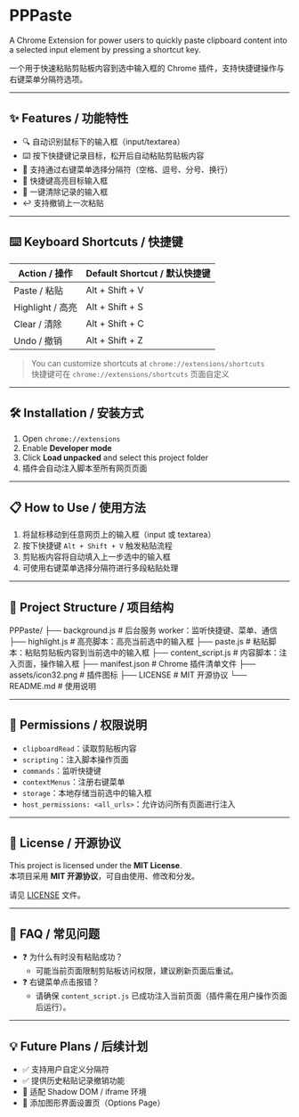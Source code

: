 # PPPaste

A Chrome Extension for power users to quickly paste clipboard content into a selected input element by pressing a shortcut key.

一个用于快速粘贴剪贴板内容到选中输入框的 Chrome 插件，支持快捷键操作与右键菜单分隔符选项。

---

## ✨ Features / 功能特性

- 🔍 自动识别鼠标下的输入框（input/textarea）
- ⌨️ 按下快捷键记录目标，松开后自动粘贴剪贴板内容
- 📎 支持通过右键菜单选择分隔符（空格、逗号、分号、换行）
- 🌈 快捷键高亮目标输入框
- 🧹 一键清除记录的输入框
- ↩️ 支持撤销上一次粘贴

---

## ⌨️ Keyboard Shortcuts / 快捷键

| Action / 操作    | Default Shortcut / 默认快捷键 |
| ---------------- | ----------------------------- |
| Paste / 粘贴     | Alt + Shift + V               |
| Highlight / 高亮 | Alt + Shift + S               |
| Clear / 清除     | Alt + Shift + C               |
| Undo / 撤销      | Alt + Shift + Z               |

> You can customize shortcuts at `chrome://extensions/shortcuts`  
> 快捷键可在 `chrome://extensions/shortcuts` 页面自定义

---

## 🛠 Installation / 安装方式

1. Open `chrome://extensions`
2. Enable **Developer mode**
3. Click **Load unpacked** and select this project folder
4. 插件会自动注入脚本至所有网页页面

---

## 📋 How to Use / 使用方法

1. 将鼠标移动到任意网页上的输入框（input 或 textarea）
2. 按下快捷键 `Alt + Shift + V` 触发粘贴流程
3. 剪贴板内容将自动填入上一步选中的输入框
4. 可使用右键菜单选择分隔符进行多段粘贴处理

---

## 📁 Project Structure / 项目结构

PPPaste/
├── background.js # 后台服务 worker：监听快捷键、菜单、通信
├── highlight.js # 高亮脚本：高亮当前选中的输入框
├── paste.js # 粘贴脚本：粘贴剪贴板内容到当前选中的输入框
├── content_script.js # 内容脚本：注入页面，操作输入框
├── manifest.json # Chrome 插件清单文件
├── assets/icon32.png # 插件图标
├── LICENSE # MIT 开源协议
└── README.md # 使用说明

---

## 🔐 Permissions / 权限说明

- `clipboardRead`：读取剪贴板内容
- `scripting`：注入脚本操作页面
- `commands`：监听快捷键
- `contextMenus`：注册右键菜单
- `storage`：本地存储当前选中的输入框
- `host_permissions: <all_urls>`：允许访问所有页面进行注入

---

## 📄 License / 开源协议

This project is licensed under the **MIT License**.  
本项目采用 **MIT 开源协议**，可自由使用、修改和分发。

请见 [LICENSE](./LICENSE) 文件。

---

## 🙋 FAQ / 常见问题

- ❓ 为什么有时没有粘贴成功？
  - 可能当前页面限制剪贴板访问权限，建议刷新页面后重试。
- ❓ 右键菜单点击报错？
  - 请确保 `content_script.js` 已成功注入当前页面（插件需在用户操作页面后运行）。

---

## 💡 Future Plans / 后续计划

- ✅ 支持用户自定义分隔符
- ✅ 提供历史粘贴记录撤销功能
- 🚧 适配 Shadow DOM / iframe 环境
- 🚧 添加图形界面设置页（Options Page）
